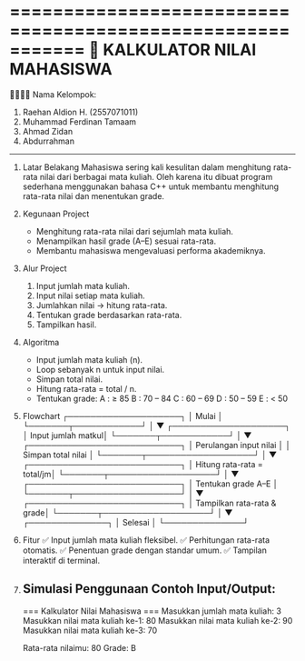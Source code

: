 
===========================================================
📘 KALKULATOR NILAI MAHASISWA
===========================================================

👨‍👩‍👦‍👦 Nama Kelompok:
1. Raehan Aldion H. (2557071011) 
2. Muhammad Ferdinan Tamaam
3. Ahmad Zidan
4. Abdurrahman

-----------------------------------------------------------

1. Latar Belakang
   Mahasiswa sering kali kesulitan dalam menghitung rata-rata nilai 
   dari berbagai mata kuliah. Oleh karena itu dibuat program sederhana 
   menggunakan bahasa C++ untuk membantu menghitung rata-rata nilai 
   dan menentukan grade.

2. Kegunaan Project
   - Menghitung rata-rata nilai dari sejumlah mata kuliah.
   - Menampilkan hasil grade (A–E) sesuai rata-rata.
   - Membantu mahasiswa mengevaluasi performa akademiknya.

3. Alur Project
   1. Input jumlah mata kuliah.
   2. Input nilai setiap mata kuliah.
   3. Jumlahkan nilai → hitung rata-rata.
   4. Tentukan grade berdasarkan rata-rata.
   5. Tampilkan hasil.

4. Algoritma
   - Input jumlah mata kuliah (n).
   - Loop sebanyak n untuk input nilai.
   - Simpan total nilai.
   - Hitung rata-rata = total / n.
   - Tentukan grade:
        A : ≥ 85
        B : 70 – 84
        C : 60 – 69
        D : 50 – 59
        E : < 50

5. Flowchart
         ┌────────────────────┐
         │ Mulai              │
         └───────┬────────────┘
                 │
                 ▼
      ┌────────────────────┐
      │ Input jumlah matkul│
      └───────┬────────────┘
              │
              ▼
 ┌───────────────────────────┐
 │ Perulangan input nilai     │
 │ Simpan total nilai         │
 └───────┬───────────────────┘
         │
         ▼
 ┌───────────────────────────┐
 │ Hitung rata-rata = total/jm│
 └───────┬───────────────────┘
         │
         ▼
 ┌───────────────────────────┐
 │ Tentukan grade A–E         │
 └───────┬───────────────────┘
         │
         ▼
 ┌───────────────────────────┐
 │ Tampilkan rata-rata & grade│
 └───────┬───────────────────┘
         │
         ▼
     ┌──────────────┐
     │ Selesai       │
     └──────────────┘

6. Fitur
   ✅ Input jumlah mata kuliah fleksibel.
   ✅ Perhitungan rata-rata otomatis.
   ✅ Penentuan grade dengan standar umum.
   ✅ Tampilan interaktif di terminal.

7. Simulasi Penggunaan
   Contoh Input/Output:
   ----------------------
   === Kalkulator Nilai Mahasiswa ===
   Masukkan jumlah mata kuliah: 3
   Masukkan nilai mata kuliah ke-1: 80
   Masukkan nilai mata kuliah ke-2: 90
   Masukkan nilai mata kuliah ke-3: 70

   Rata-rata nilaimu: 80
   Grade: B
